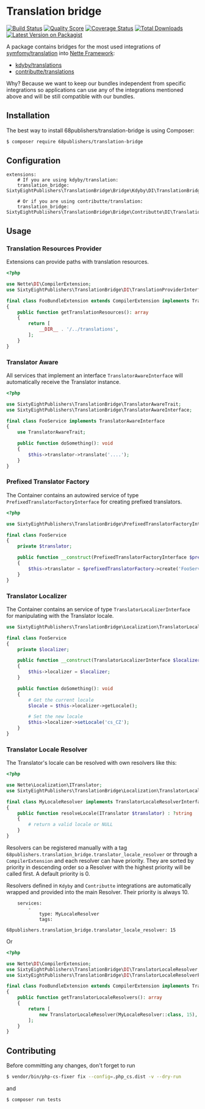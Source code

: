 # Translation bridge

[![Build Status][ico-travis]][link-travis]
[![Quality Score][ico-code-quality]][link-code-quality]
[![Coverage Status][ico-scrutinizer]][link-scrutinizer]
[![Total Downloads][ico-downloads]][link-downloads]
[![Latest Version on Packagist][ico-version]][link-packagist]

A package contains bridges for the most used integrations of [symfomy/translation](https://symfony.com/doc/current/translation.html) into [Nette Framework](https://nette.org):

- [kdyby/translations](https://github.com/Kdyby/Translation)
- [contributte/translations](https://github.com/contributte/translation)

Why? Because we want to keep our bundles independent from specific integrations so applications can use any of the integrations mentioned above and will be still compatible with our bundles.

## Installation

The best way to install 68publishers/translation-bridge is using Composer:

```bash
$ composer require 68publishers/translation-bridge
```

## Configuration

```neon
extensions:
    # If you are using kdyby/translation:
    translation_bridge: SixtyEightPublishers\TranslationBridge\Bridge\Kdyby\DI\TranslationBridgeExtension

    # Or if you are using contributte/translation:
    translation_bridge: SixtyEightPublishers\TranslationBridge\Bridge\Contributte\DI\TranslationBridgeExtension
```

## Usage

### Translation Resources Provider

Extensions can provide paths with translation resources.

```php
<?php

use Nette\DI\CompilerExtension;
use SixtyEightPublishers\TranslationBridge\DI\TranslationProviderInterface;

final class FooBundleExtension extends CompilerExtension implements TranslationProviderInterface
{
    public function getTranslationResources(): array
    {
        return [
            __DIR__ . '/../translations',
        ];
    }
}
```

### Translator Aware

All services that implement an interface `TranslatorAwareInterface` will automatically receive the Translator instance.

```php
<?php

use SixtyEightPublishers\TranslationBridge\TranslatorAwareTrait;
use SixtyEightPublishers\TranslationBridge\TranslatorAwareInterface;

final class FooService implements TranslatorAwareInterface
{
    use TranslatorAwareTrait;

    public function doSomething(): void
    {
        $this->translator->translate('....');
    }
}
```

### Prefixed Translator Factory

The Container contains an autowired service of type `PrefixedTranslatorFactoryInterface` for creating prefixed translators.

```php
<?php

use SixtyEightPublishers\TranslationBridge\PrefixedTranslatorFactoryInterface;

final class FooService
{
    private $translator;

    public function __construct(PrefixedTranslatorFactoryInterface $prefixedTranslatorFactory)
    {
        $this->translator = $prefixedTranslatorFactory->create('FooService');
    }
}
```

### Translator Localizer

The Container contains an service of type `TranslatorLocalizerInterface` for manipulating with the Translator locale.

```php
use SixtyEightPublishers\TranslationBridge\Localization\TranslatorLocalizerInterface;

final class FooService
{
    private $localizer;

    public function __construct(TranslatorLocalizerInterface $localizer)
    {
        $this->localizer = $localizer;
    }

    public function doSomething(): void
    {
        # Get the current locale
        $locale = $this->localizer->getLocale();

        # Set the new locale
        $this->localizer->setLocale('cs_CZ');
    }
}
```

### Translator Locale Resolver

The Translator's locale can be resolved with own resolvers like this:

```php
<?php

use Nette\Localization\ITranslator;
use SixtyEightPublishers\TranslationBridge\Localization\TranslatorLocaleResolverInterface;

final class MyLocaleResolver implements TranslatorLocaleResolverInterface
{
    public function resolveLocale(ITranslator $translator) : ?string
    {
        # return a valid locale or NULL
    }
}
```

Resolvers can be registered manually with a tag `68publishers.translation_bridge.translator_locale_resolver` or through a `CompilerExtension` and each resolver can have priority.
They are sorted by priority in descending order so a Resolver with the highest priority will be called first. A default priority is 0.

Resolvers defined in `Kdyby` and `Contributte` integrations are automatically wrapped and provided into the main Resolver. Their priority is always 10.

```neon
    services:
        -
            type: MyLocaleResolver
            tags:
                68publishers.translation_bridge.translator_locale_resolver: 15
```

Or

```php
<?php

use Nette\DI\CompilerExtension;
use SixtyEightPublishers\TranslationBridge\DI\TranslatorLocaleResolver;
use SixtyEightPublishers\TranslationBridge\DI\TranslatorLocaleResolverProviderInterface;

final class FooBundleExtension extends CompilerExtension implements TranslatorLocaleResolverProviderInterface
{
    public function getTranslatorLocaleResolvers(): array
    {
        return [
            new TranslatorLocaleResolver(MyLocaleResolver::class, 15),
        ];
    }
}
```

## Contributing

Before committing any changes, don't forget to run

```bash
$ vendor/bin/php-cs-fixer fix --config=.php_cs.dist -v --dry-run
```

and

```bash
$ composer run tests
```

[ico-version]: https://img.shields.io/packagist/v/68publishers/translation-bridge.svg?style=flat-square
[ico-travis]: https://img.shields.io/travis/68publishers/translation-bridge/master.svg?style=flat-square
[ico-scrutinizer]: https://img.shields.io/scrutinizer/coverage/g/68publishers/translation-bridge.svg?style=flat-square
[ico-code-quality]: https://img.shields.io/scrutinizer/g/68publishers/translation-bridge.svg?style=flat-square
[ico-downloads]: https://img.shields.io/packagist/dt/68publishers/translation-bridge.svg?style=flat-square

[link-packagist]: https://packagist.org/packages/68publishers/translation-bridge
[link-travis]: https://travis-ci.org/68publishers/translation-bridge
[link-scrutinizer]: https://scrutinizer-ci.com/g/68publishers/translation-bridge/code-structure
[link-code-quality]: https://scrutinizer-ci.com/g/68publishers/translation-bridge
[link-downloads]: https://packagist.org/packages/68publishers/translation-bridge
